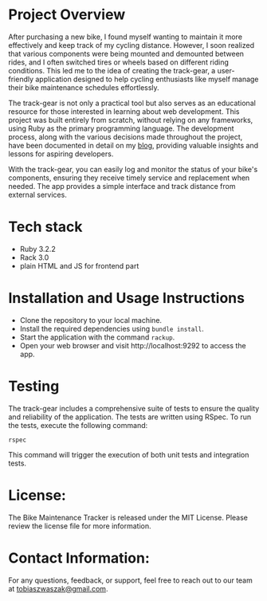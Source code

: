 # Project Overview
After purchasing a new bike, I found myself wanting to maintain it more effectively and keep track of my cycling distance. However, I soon realized that various components were being mounted and demounted between rides, and I often switched tires or wheels based on different riding conditions. This led me to the idea of creating the track-gear, a user-friendly application designed to help cycling enthusiasts like myself manage their bike maintenance schedules effortlessly.

The track-gear is not only a practical tool but also serves as an educational resource for those interested in learning about web development. This project was built entirely from scratch, without relying on any frameworks, using Ruby as the primary programming language. The development process, along with the various decisions made throughout the project, have been documented in detail on my [blog](https://www.tobiaszwaszak.com/posts/), providing valuable insights and lessons for aspiring developers.

With the track-gear, you can easily log and monitor the status of your bike's components, ensuring they receive timely service and replacement when needed. The app provides a simple interface and track distance from external services.

# Tech stack
- Ruby 3.2.2
- Rack 3.0
- plain HTML and JS for frontend part

# Installation and Usage Instructions
- Clone the repository to your local machine.
- Install the required dependencies using `bundle install`.
- Start the application with the command `rackup`.
- Open your web browser and visit http://localhost:9292 to access the app.

# Testing
The track-gear includes a comprehensive suite of tests to ensure the quality and reliability of the application. The tests are written using RSpec. To run the tests, execute the following command:
```
rspec
```
This command will trigger the execution of both unit tests and integration tests.

# License:
The Bike Maintenance Tracker is released under the MIT License. Please review the license file for more information.

# Contact Information:
For any questions, feedback, or support, feel free to reach out to our team at tobiaszwaszak@gmail.com.
